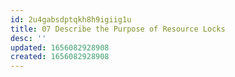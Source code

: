 ```yaml
---
id: 2u4gabsdptqkh8h9igiig1u
title: 07 Describe the Purpose of Resource Locks
desc: ''
updated: 1656082928908
created: 1656082928908
---
```


